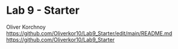 # Lab 9 - Starter
Oliver Korchnoy
https://github.com/Oliverkor10/Lab9_Starter/edit/main/README.md
https://github.com/Oliverkor10/Lab9_Starter
